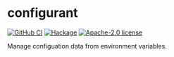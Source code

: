 # configurant

[![GitHub CI](https://github.com/patrickt/configurant/workflows/CI/badge.svg)](https://github.com/patrickt/configurant/actions)
[![Hackage](https://img.shields.io/hackage/v/configurant.svg?logo=haskell)](https://hackage.haskell.org/package/configurant)
[![Apache-2.0 license](https://img.shields.io/badge/license-Apache--2.0-blue.svg)](LICENSE)

Manage configuation data from environment variables.
